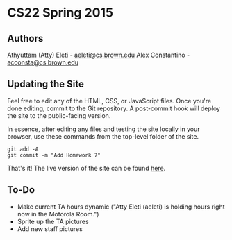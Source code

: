 # CS22 Spring 2015

## Authors

Athyuttam (Atty) Eleti - [aeleti@cs.brown.edu](mailto:aeleti@cs.brown.edu)
Alex Constantino - [acconsta@cs.brown.edu](mailto:acconsta@cs.brown.edu)

## Updating the Site

Feel free to edit any of the HTML, CSS, or JavaScript files. Once you're done editing, commit to the Git repository. A post-commit hook will deploy the site to the public-facing version.

In essence, after editing any files and testing the site locally in your browser, use these commands from the top-level folder of the site.

```
git add -A
git commit -m "Add Homework 7"
```

That's it! The live version of the site can be found [here](http://cs.brown.edu/courses/csci0220/).

## To-Do

- Make current TA hours dynamic ("Atty Eleti (aeleti) is holding hours right now in the Motorola Room.")
- Sprite up the TA pictures
- Add new staff pictures
